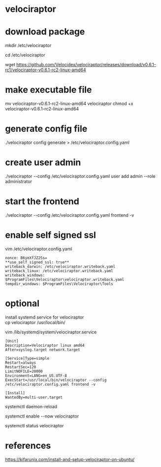 # velociraptor

# download package
mkdir /etc/velociraptor

cd /etc/velociraptor

wget https://github.com/Velocidex/velociraptor/releases/download/v0.6.1-rc1/velociraptor-v0.6.1-rc2-linux-amd64

# make executable file
mv velociraptor-v0.6.1-rc2-linux-amd64 velociraptor
chmod +x velociraptor-v0.6.1-rc2-linux-amd64

# generate config file
./velociraptor config generate > /etc/velociraptor.config.yaml

# create user admin
./velociraptor --config /etc/velociraptor.config.yaml user add admin --role administrator

# start the frontend
./velociraptor --config /etc/velociraptor.config.yaml frontend -v

# enable self signed ssl
vim /etc/velociraptor.config.yaml

    nonce: B6yeXfJZ2Ss=
    **use_self_signed_ssl: true**
    writeback_darwin: /etc/velociraptor.writeback.yaml
    writeback_linux: /etc/velociraptor.writeback.yaml
    writeback_windows: $ProgramFiles\Velociraptor\velociraptor.writeback.yaml
    tempdir_windows: $ProgramFiles\Velociraptor\Tools


# optional
install systemd service for velociraptor                                                                                                                                                                                                                                                                                                                               
cp velociraptor /usr/local/bin/

vim /lib/systemd/system/velociraptor.service

    [Unit]
    Description=Velociraptor linux amd64
    After=syslog.target network.target
    
    [Service]Type=simple
    Restart=always
    RestartSec=120
    LimitNOFILE=20000
    Environment=LANG=en_US.UTF-8
    ExecStart=/usr/local/bin/velociraptor --config /etc/velociraptor.config.yaml frontend -v

    [Install]
    WantedBy=multi-user.target




systemctl daemon-reload

systemctl enable --now velociraptor 

systemctl status velociraptor

# references
https://kifarunix.com/install-and-setup-velociraptor-on-ubuntu/

